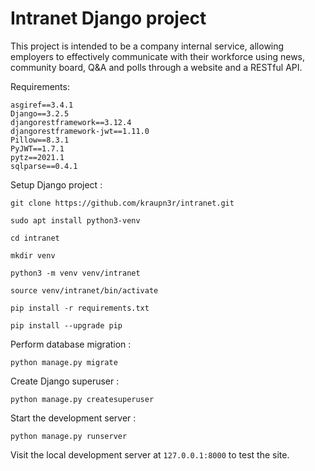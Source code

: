 # Intranet Django project
This project is intended to be a company internal service, allowing employers to effectively communicate with their workforce using news, community board, Q&A and polls through a website and a RESTful API.

Requirements:

```
asgiref==3.4.1
Django==3.2.5
djangorestframework==3.12.4
djangorestframework-jwt==1.11.0
Pillow==8.3.1
PyJWT==1.7.1
pytz==2021.1
sqlparse==0.4.1
```

Setup Django project :

```
git clone https://github.com/kraupn3r/intranet.git

sudo apt install python3-venv

cd intranet

mkdir venv

python3 -m venv venv/intranet

source venv/intranet/bin/activate

pip install -r requirements.txt

pip install --upgrade pip
```
Perform database migration :

```
python manage.py migrate
```
Create Django superuser :

```
python manage.py createsuperuser
```

Start the development server :

```
python manage.py runserver
```

Visit the local development server at `127.0.0.1:8000` to test the site.
